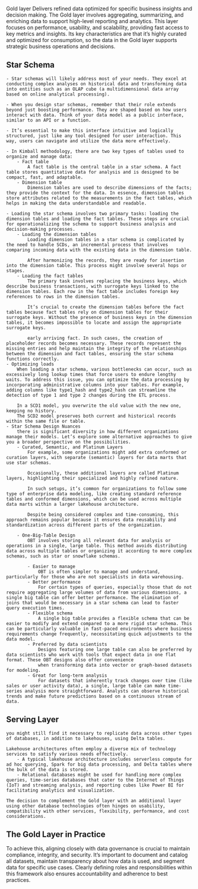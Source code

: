 Gold layer
Delivers refined data optimized for specific business insights and decision making. The Gold layer involves aggregating, summarizing, and enriching data to support high-level reporting and analytics. This layer focuses on performance, usability, and scalability, providing fast access to key metrics and insights.
Its key characteristics are that it’s highly curated and optimized for consumption, so the data in the Gold layer supports strategic business operations and decisions.

## Star Schema
    - Star schemas will likely address most of your needs. They excel at conducting complex analyses on historical data and transforming data into entities such as an OLAP cube (a multidimensional data array based on online analytical processing). 
    
    - When you design star schemas, remember that their role extends beyond just boosting performance. They are shaped based on how users interact with data. Think of your data model as a public interface, similar to an API or a function. 
    
    - It’s essential to make this interface intuitive and logically structured, just like any tool designed for user interaction. This way, users can navigate and utilize the data more effectively.

    - In Kimball methodology, there are two key types of tables used to organize and manage data:
        - Fact table
            A fact table is the central table in a star schema. A fact table stores quantitative data for analysis and is designed to be compact, fast, and adaptable.
        - Dimension table
            Dimension tables are used to describe dimensions of the facts; they provide the context for the data. In essence, dimension tables store attributes related to the measurements in the fact tables, which helps in making the data understandable and readable.

    - Loading the star schema involves two primary tasks: loading the dimension tables and loading the fact tables. These steps are crucial for operationalizing the schema to support business analysis and decision-making processes. 
        - Loading the dimension tables
            Loading dimension tables in a star schema is complicated by the need to handle SCDs, an incremental process that involves comparing incoming data with the existing data in the dimension table.

            After harmonizing the records, they are ready for insertion into the dimension table. This process might involve several hops or stages. 
        - Loading the fact tables
            The primary task involves replacing the business keys, which describe business transactions, with surrogate keys linked to the dimension tables. Each row in the fact table includes foreign key references to rows in the dimension tables.

            It’s crucial to create the dimension tables before the fact tables because fact tables rely on dimension tables for their surrogate keys. Without the presence of business keys in the dimension tables, it becomes impossible to locate and assign the appropriate surrogate keys.

            early arriving fact. In such cases, the creation of placeholder records becomes necessary. These records represent the missing entries and help maintain the integrity of the relationships between the dimension and fact tables, ensuring the star schema functions correctly.
    - Optimizing loads
        When loading a star schema, various bottlenecks can occur, such as excessively long lookup times that force users to endure lengthy waits. To address this issue, you can optimize the data processing by incorporating administrative columns into your tables. For example, adding columns like type1_hash and type2_hash can streamline the detection of type 1 and type 2 changes during the ETL process.

        In a SCD1 model, you overwrite the old value with the new one, keeping no history. 
        The SCD2 model preserves both current and historical records within the same file or table.
    - Star Schema Design Nuances
        there is significant diversity in how different organizations manage their models. Let’s explore some alternative approaches to give you a broader perspective on the possibilities.
        - Curated, Semantic, and Platinum Layers
            For example, some organizations might add extra conformed or curation layers, with separate (semantic) layers for data marts that use star schemas. 
            
            Occasionally, these additional layers are called Platinum layers, highlighting their specialized and highly refined nature. 
            
            In such setups, it’s common for organizations to follow some type of enterprise data modeling, like creating standard reference tables and conformed dimensions, which can be used across multiple data marts within a larger lakehouse architecture. 
            
            Despite being considered complex and time-consuming, this approach remains popular because it ensures data reusability and standardization across different parts of the organization.
        
        - One-Big-Table Design
            OBT involves storing all relevant data for analysis or operations in a single, large table. This method avoids distributing data across multiple tables or organizing it according to more complex schemas, such as star or snowflake schemas.

            - Easier to manage
                OBT is often simpler to manage and understand, particularly for those who are not specialists in data warehousing. 
            - Better performance
                For certain types of queries, especially those that do not require aggregating large volumes of data from various dimensions, a single big table can offer better performance. The elimination of joins that would be necessary in a star schema can lead to faster query execution times.
            - Flexible schema
                A single big table provides a flexible schema that can be easier to modify and extend compared to a more rigid star schema. This can be particularly valuable in fast-paced environments where business requirements change frequently, necessitating quick adjustments to the data model.
            - Preferred by data scientists
                Designs featuring one large table can also be preferred by data scientists who work with tools that expect data in one flat format. These OBT designs also offer convenience
                when transforming data into vector or graph-based datasets for modeling.
            - Great for long-term analysis
                For datasets that inherently track changes over time (like sales or user activity data), a single, large table can make time-series analysis more straightforward. Analysts can observe historical trends and make future predictions based on a continuous stream of data.

## Serving Layer
    you might still find it necessary to replicate data across other types of databases, in addition to lakehouses, using Delta tables.

    Lakehouse architectures often employ a diverse mix of technology services to satisfy various needs effectively. 
        - A typical lakehouse architecture includes serverless compute for ad hoc querying, Spark for big data processing, and Delta tables where the bulk of the data is stored. 
        - Relational databases might be used for handling more complex queries, time-series databases that cater to the Internet of Things (IoT) and streaming analysis, and reporting cubes like Power BI for facilitating analytics and visualization. 

    The decision to complement the Gold layer with an additional layer using other database technologies often hinges on usability, compatibility with other services, flexibility, performance, and cost considerations.

## The Gold Layer in Practice
To achieve this, aligning closely with data governance is crucial to maintain compliance, integrity, and security. It’s important to document and catalog all datasets, maintain
transparency about how data is used, and segment data for specific use cases. Clearly defining roles and responsibilities within this framework also ensures accountability and adherence to best practices.